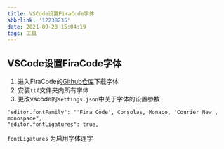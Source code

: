 ```yaml
---
title: VSCode设置FiraCode字体
abbrlink: '12238235'
date: 2021-09-28 15:04:19
tags: 工具
---
```

## VSCode设置FiraCode字体
1. 进入FiraCode的[Github仓库](https://github.com/tonsky/FiraCode?_pjax=%23js-repo-pjax-container)下载字体
2. 安装`ttf`文件夹内所有字体
3. 更改vscode的`settings.json`中关于字体的设置参数
```
"editor.fontFamily": "'Fira Code', Consolas, Monaco, 'Courier New', monospace",
"editor.fontLigatures": true,
```
`fontLigatures` 为启用字体连字
